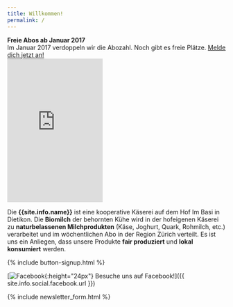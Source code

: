 ```yaml
---
title: Willkommen!
permalink: /
---
```


<div class="alert alert-success" role="alert" data-href="/genossenschaft/#abo-bestellen">
    <div style="font-weight:bold;">Freie Abos ab Januar 2017</div>
     Im Januar 2017 verdoppeln wir die Abozahl. Noch gibt es freie Plätze.
     <a href="/genossenschaft/#abo-bestellen">Melde dich jetzt an!</a>
</div>

<div class="hidden-print visible-xs visible-sm text-center">
    <iframe width="220" height="330" src="https://www.100-days.net/de/projekt/kaese-fuer-eine-schoene-welt/widget/v2" frameborder="0"></iframe>
</div>
  
Die **{{site.info.name}}** ist eine kooperative Käserei auf dem
Hof Im Basi in Dietikon. Die **Biomilch** der behornten Kühe wird in der
hofeigenen Käserei zu **naturbelassenen Milchprodukten** (Käse, Joghurt, Quark,
Rohmilch, etc.) verarbeitet und im wöchentlichen Abo in der Region
Zürich verteilt. Es ist uns ein Anliegen, dass unsere Produkte **fair produziert**
und **lokal konsumiert** werden.

{% include button-signup.html %}

[![Facebook](images/logos/facebook_avatar.png){:height="24px"} Besuche uns auf Facebook!]({{ site.info.social.facebook.url }})

{% include newsletter_form.html %}
